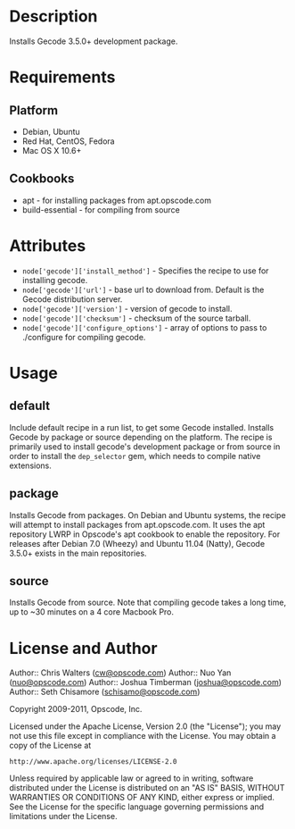 Description
===========

Installs Gecode 3.5.0+ development package.

Requirements
============

Platform
--------

* Debian, Ubuntu
* Red Hat, CentOS, Fedora
* Mac OS X 10.6+

Cookbooks
---------

* apt - for installing packages from apt.opscode.com
* build-essential - for compiling from source

Attributes
==========

* `node['gecode']['install_method']` - Specifies the recipe to use for installing gecode.
* `node['gecode']['url']` - base url to download from. Default is the Gecode distribution server.
* `node['gecode']['version']` - version of gecode to install.
* `node['gecode']['checksum']` - checksum of the source tarball.
* `node['gecode']['configure_options']` - array of options to pass to ./configure for compiling gecode.

Usage
=====

default
-------

Include default recipe in a run list, to get some Gecode installed. Installs Gecode by package or source depending on the platform. The recipe is primarily used to install gecode's development package or from source in order to install the `dep_selector` gem, which needs to compile native extensions.

package
-------

Installs Gecode from packages.  On Debian and Ubuntu systems, the recipe will attempt to install packages from apt.opscode.com. It uses the apt repository LWRP in Opscode's apt cookbook to enable the repository.  For releases after Debian 7.0 (Wheezy) and Ubuntu 11.04 (Natty), Gecode 3.5.0+ exists in the main repositories.

source
------

Installs Gecode from source.  Note that compiling gecode takes a long time, up to ~30 minutes on a 4 core Macbook Pro.

License and Author
==================

Author:: Chris Walters (<cw@opscode.com>)
Author:: Nuo Yan (<nuo@opscode.com>)
Author:: Joshua Timberman (<joshua@opscode.com>)
Author:: Seth Chisamore (<schisamo@opscode.com>)

Copyright 2009-2011, Opscode, Inc.

Licensed under the Apache License, Version 2.0 (the "License");
you may not use this file except in compliance with the License.
You may obtain a copy of the License at

    http://www.apache.org/licenses/LICENSE-2.0

Unless required by applicable law or agreed to in writing, software
distributed under the License is distributed on an "AS IS" BASIS,
WITHOUT WARRANTIES OR CONDITIONS OF ANY KIND, either express or implied.
See the License for the specific language governing permissions and
limitations under the License.
